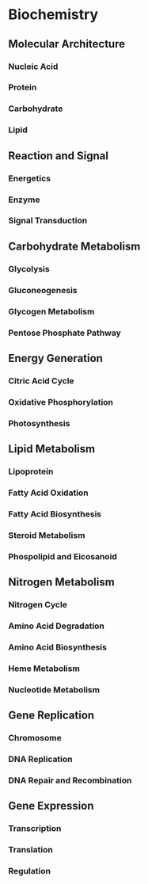 
# Biochemistry

## Molecular Architecture 

### Nucleic Acid 

### Protein

### Carbohydrate 

### Lipid 

## Reaction and Signal

### Energetics

### Enzyme

### Signal Transduction 

## Carbohydrate Metabolism

### Glycolysis

### Gluconeogenesis

### Glycogen Metabolism

### Pentose Phosphate Pathway

## Energy Generation

### Citric Acid Cycle

### Oxidative Phosphorylation

### Photosynthesis

## Lipid Metabolism

### Lipoprotein

### Fatty Acid Oxidation

### Fatty Acid Biosynthesis

### Steroid Metabolism

### Phospolipid and Eicosanoid

## Nitrogen Metabolism

### Nitrogen Cycle

### Amino Acid Degradation

### Amino Acid Biosynthesis

### Heme Metabolism

### Nucleotide Metabolism

## Gene Replication

### Chromosome

### DNA Replication

### DNA Repair and Recombination

## Gene Expression

### Transcription

### Translation

### Regulation